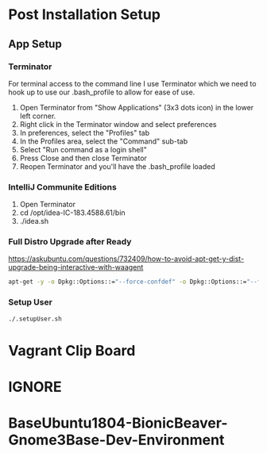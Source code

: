 # Post Installation Setup

## App Setup

### Terminator

For terminal access to the command line I use Terminator which we need to hook up to use our .bash_profile to allow for ease of use.

1. Open Terminator from "Show Applications" (3x3 dots icon) in the lower left corner.
2. Right click in the Terminator window and select preferences
3. In preferences, select the "Profiles" tab
4. In the Profiles area, select the "Command" sub-tab
5. Select "Run command as a login shell"
6. Press Close and then close Terminator
7. Reopen Terminator and you'll have the .bash_profile loaded

### IntelliJ Communite Editions

1. Open Terminator
2. cd /opt/idea-IC-183.4588.61/bin
3. ./idea.sh

### Full Distro Upgrade after Ready

<https://askubuntu.com/questions/732409/how-to-avoid-apt-get-y-dist-upgrade-being-interactive-with-waagent>

```bash
apt-get -y -o Dpkg::Options::="--force-confdef" -o Dpkg::Options::="--force-confold" dist-upgrade "
```

### Setup User

```bash
./.setupUser.sh 
```


# Vagrant Clip Board
# IGNORE
#
# BaseUbuntu1804-BionicBeaver-Gnome3Base-Dev-Environment